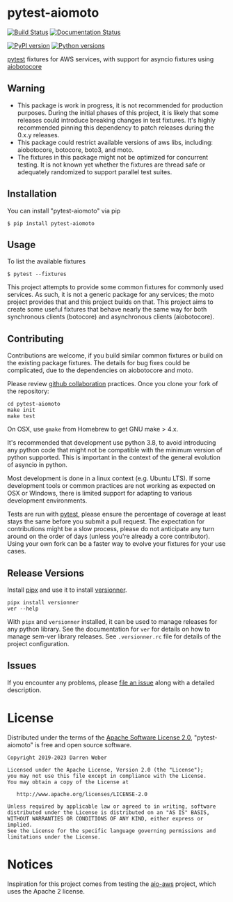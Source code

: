 # pytest-aiomoto

[![Build Status](https://github.com/dazza-codes/pytest-aiomoto/actions/workflows/python-test.yml/badge.svg)](https://github.com/dazza-codes/pytest-aiomoto/actions/workflows/python-test.yml)
[![Documentation Status](https://readthedocs.org/projects/pytest-aiomoto/badge/?version=latest)](https://pytest-aiomoto.readthedocs.io/en/latest/?badge=latest)

[![PyPI version](https://img.shields.io/pypi/v/pytest-aiomoto.svg)](https://pypi.org/project/pytest-aiomoto)
[![Python versions](https://img.shields.io/pypi/pyversions/pytest-aiomoto.svg)](https://pypi.org/project/pytest-aiomoto)

[pytest](https://docs.pytest.org) fixtures for AWS services,
with support for asyncio fixtures using
[aiobotocore](https://aiobotocore.readthedocs.io)

## Warning

- This package is work in progress, it is not recommended for production purposes.
  During the initial phases of this project, it is likely that some releases
  could introduce breaking changes in test fixtures.  It's highly
  recommended pinning this dependency to patch releases during the
  0.x.y releases.
- This package could restrict available versions of aws libs, including:
  aiobotocore, botocore, boto3, and moto.
- The fixtures in this package might not be optimized for concurrent testing.
  It is not known yet whether the fixtures are thread safe or adequately
  randomized to support parallel test suites.

## Installation

You can install "pytest-aiomoto" via pip

    $ pip install pytest-aiomoto

## Usage

To list the available fixtures

    $ pytest --fixtures

This project attempts to provide some common fixtures for commonly used
services.  As such, it is not a generic package for any services; the
moto project provides that and this project builds on that.  This
project aims to create some useful fixtures that behave nearly the
same way for both synchronous clients (botocore) and
asynchronous clients (aiobotocore).

## Contributing

Contributions are welcome, if you build similar common fixtures or build
on the existing package fixtures.  The details for bug fixes could be
complicated, due to the dependencies on aiobotocore and moto.

Please review [github collaboration](https://docs.github.com/en/pull-requests/collaborating-with-pull-requests)
practices.  Once you clone your fork of the repository:

    cd pytest-aiomoto
    make init
    make test

On OSX, use `gmake` from Homebrew to get GNU make > 4.x.

It's recommended that development use python 3.8, to avoid introducing any python
code that might not be compatible with the minimum version of python supported.  This
is important in the context of the general evolution of asyncio in python.

Most development is done in a linux context (e.g. Ubuntu LTS).  If some development
tools or common practices are not working as expected on OSX or Windows, there is
limited support for adapting to various development environments.

Tests are run with [pytest](https://github.com/pytest-dev/pytest), please ensure
the percentage of coverage at least stays the same before you submit a pull request.
The expectation for contributions might be a slow process, please do not anticipate
any turn around on the order of days (unless you're already a core contributor).
Using your own fork can be a faster way to evolve your fixtures for your use cases.

## Release Versions

Install [pipx](https://pypa.github.io/pipx/) and use it to install
[versionner](https://msztolcman.github.io/versionner/).

```shell
pipx install versionner
ver --help
```

With `pipx` and `versionner` installed, it can be used to manage releases
for any python library.  See the documentation for `ver` for details on
how to manage sem-ver library releases.  See `.versionner.rc` file for
details of the project configuration.

## Issues

If you encounter any problems, please
[file an issue](https://github.com/dazza-codes/pytest-aiomoto/issues)
along with a detailed description.

# License

Distributed under the terms of the
[Apache Software License 2.0](http://www.apache.org/licenses/LICENSE-2.0),
"pytest-aiomoto" is free and open source software.

```text
Copyright 2019-2023 Darren Weber

Licensed under the Apache License, Version 2.0 (the "License");
you may not use this file except in compliance with the License.
You may obtain a copy of the License at

   http://www.apache.org/licenses/LICENSE-2.0

Unless required by applicable law or agreed to in writing, software
distributed under the License is distributed on an "AS IS" BASIS,
WITHOUT WARRANTIES OR CONDITIONS OF ANY KIND, either express or implied.
See the License for the specific language governing permissions and
limitations under the License.
```

# Notices

Inspiration for this project comes from testing the
[aio-aws](https://github.com/dazza-codes/aio-aws) project,
which uses the Apache 2 license.
